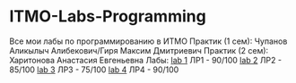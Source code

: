 # ITMO-Labs-Programming
Все мои лабы по программированию в ИТМО
Практик (1 сем): Чупанов Аликылыч Алибекович/Гиря Максим Дмитриевич
Практик (2 сем): Харитонова Анастасия Евгеньевна
Лабы:
[lab 1](https://github.com/TheIrishMan05/ITMO-Labs-Programming/tree/main/Lab1) ЛР1 - 90/100
[lab 2](https://github.com/TheIrishMan05/ITMO-Labs-Programming/tree/main/Lab2) ЛР2 - 85/100
[lab 3](https://github.com/TheIrishMan05/ITMO-Labs-Programming/tree/main/Lab3) ЛР3 - 75/100
[lab 4](https://github.com/TheIrishMan05/ITMO-Labs-Programming/tree/main/Lab4) ЛР4 - 90/100
